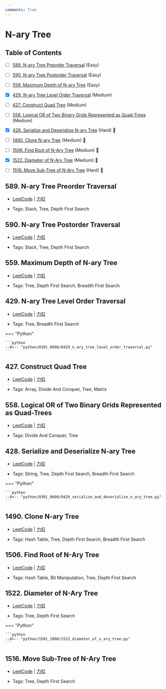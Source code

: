 ```yaml
---
comments: True
---
```


# N-ary Tree

## Table of Contents

- [ ] [589. N-ary Tree Preorder Traversal](#589-n-ary-tree-preorder-traversal) (Easy)
- [ ] [590. N-ary Tree Postorder Traversal](#590-n-ary-tree-postorder-traversal) (Easy)
- [ ] [559. Maximum Depth of N-ary Tree](#559-maximum-depth-of-n-ary-tree) (Easy)
- [x] [429. N-ary Tree Level Order Traversal](#429-n-ary-tree-level-order-traversal) (Medium)
- [ ] [427. Construct Quad Tree](#427-construct-quad-tree) (Medium)
- [ ] [558. Logical OR of Two Binary Grids Represented as Quad-Trees](#558-logical-or-of-two-binary-grids-represented-as-quad-trees) (Medium)
- [x] [428. Serialize and Deserialize N-ary Tree](#428-serialize-and-deserialize-n-ary-tree) (Hard) 👑
- [ ] [1490. Clone N-ary Tree](#1490-clone-n-ary-tree) (Medium) 👑
- [ ] [1506. Find Root of N-Ary Tree](#1506-find-root-of-n-ary-tree) (Medium) 👑
- [x] [1522. Diameter of N-Ary Tree](#1522-diameter-of-n-ary-tree) (Medium) 👑
- [ ] [1516. Move Sub-Tree of N-Ary Tree](#1516-move-sub-tree-of-n-ary-tree) (Hard) 👑


## 589. N-ary Tree Preorder Traversal

-    [LeetCode](https://leetcode.com/problems/n-ary-tree-preorder-traversal/) | [力扣](https://leetcode.cn/problems/n-ary-tree-preorder-traversal/)

-   Tags: Stack, Tree, Depth First Search



## 590. N-ary Tree Postorder Traversal

-    [LeetCode](https://leetcode.com/problems/n-ary-tree-postorder-traversal/) | [力扣](https://leetcode.cn/problems/n-ary-tree-postorder-traversal/)

-   Tags: Stack, Tree, Depth First Search



## 559. Maximum Depth of N-ary Tree

-    [LeetCode](https://leetcode.com/problems/maximum-depth-of-n-ary-tree/) | [力扣](https://leetcode.cn/problems/maximum-depth-of-n-ary-tree/)

-   Tags: Tree, Depth First Search, Breadth First Search



## 429. N-ary Tree Level Order Traversal

-    [LeetCode](https://leetcode.com/problems/n-ary-tree-level-order-traversal/) | [力扣](https://leetcode.cn/problems/n-ary-tree-level-order-traversal/)

-   Tags: Tree, Breadth First Search

=== "Python"

    ```python
    --8<-- "python/0301_0600/0429_n_ary_tree_level_order_traversal.py"
    ```



## 427. Construct Quad Tree

-    [LeetCode](https://leetcode.com/problems/construct-quad-tree/) | [力扣](https://leetcode.cn/problems/construct-quad-tree/)

-   Tags: Array, Divide And Conquer, Tree, Matrix



## 558. Logical OR of Two Binary Grids Represented as Quad-Trees

-    [LeetCode](https://leetcode.com/problems/logical-or-of-two-binary-grids-represented-as-quad-trees/) | [力扣](https://leetcode.cn/problems/logical-or-of-two-binary-grids-represented-as-quad-trees/)

-   Tags: Divide And Conquer, Tree



## 428. Serialize and Deserialize N-ary Tree

-    [LeetCode](https://leetcode.com/problems/serialize-and-deserialize-n-ary-tree/) | [力扣](https://leetcode.cn/problems/serialize-and-deserialize-n-ary-tree/)

-   Tags: String, Tree, Depth First Search, Breadth First Search

=== "Python"

    ```python
    --8<-- "python/0301_0600/0428_serialize_and_deserialize_n_ary_tree.py"
    ```



## 1490. Clone N-ary Tree

-    [LeetCode](https://leetcode.com/problems/clone-n-ary-tree/) | [力扣](https://leetcode.cn/problems/clone-n-ary-tree/)

-   Tags: Hash Table, Tree, Depth First Search, Breadth First Search



## 1506. Find Root of N-Ary Tree

-    [LeetCode](https://leetcode.com/problems/find-root-of-n-ary-tree/) | [力扣](https://leetcode.cn/problems/find-root-of-n-ary-tree/)

-   Tags: Hash Table, Bit Manipulation, Tree, Depth First Search



## 1522. Diameter of N-Ary Tree

-    [LeetCode](https://leetcode.com/problems/diameter-of-n-ary-tree/) | [力扣](https://leetcode.cn/problems/diameter-of-n-ary-tree/)

-   Tags: Tree, Depth First Search

=== "Python"

    ```python
    --8<-- "python/1501_1800/1522_diameter_of_n_ary_tree.py"
    ```



## 1516. Move Sub-Tree of N-Ary Tree

-    [LeetCode](https://leetcode.com/problems/move-sub-tree-of-n-ary-tree/) | [力扣](https://leetcode.cn/problems/move-sub-tree-of-n-ary-tree/)

-   Tags: Tree, Depth First Search

